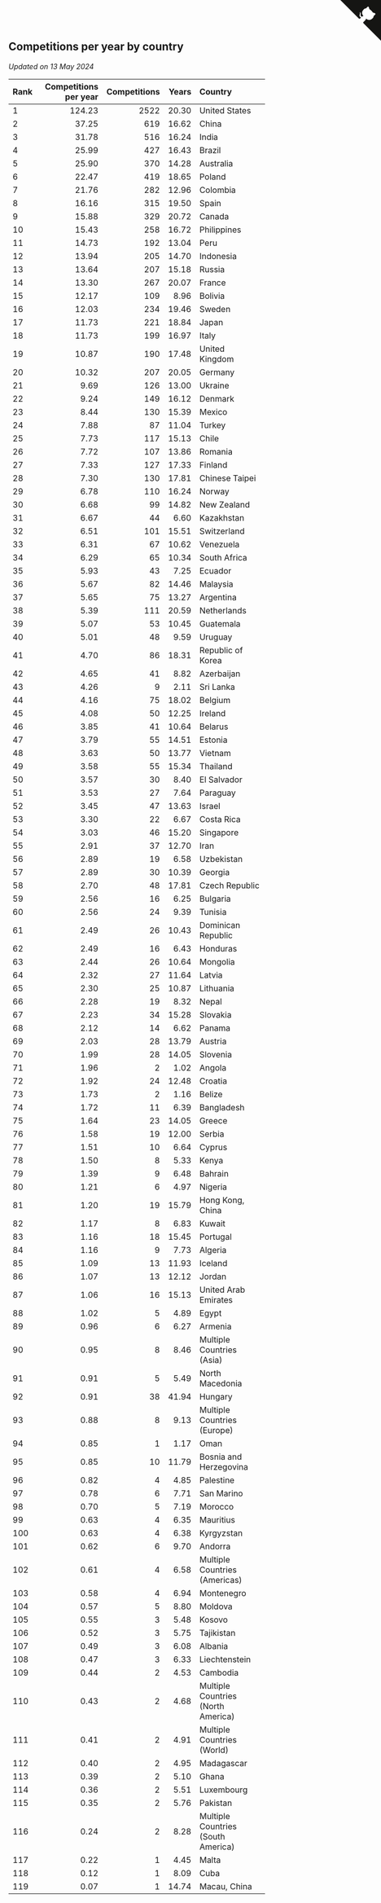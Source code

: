 ## Competitions per year by country

*Updated on 13 May 2024*

| Rank | Competitions per year | Competitions | Years | Country |
| :--- | ---: | ---: | ---: | :--- |
| 1 | 124.23 | 2522 | 20.30 | United States |
| 2 | 37.25 | 619 | 16.62 | China |
| 3 | 31.78 | 516 | 16.24 | India |
| 4 | 25.99 | 427 | 16.43 | Brazil |
| 5 | 25.90 | 370 | 14.28 | Australia |
| 6 | 22.47 | 419 | 18.65 | Poland |
| 7 | 21.76 | 282 | 12.96 | Colombia |
| 8 | 16.16 | 315 | 19.50 | Spain |
| 9 | 15.88 | 329 | 20.72 | Canada |
| 10 | 15.43 | 258 | 16.72 | Philippines |
| 11 | 14.73 | 192 | 13.04 | Peru |
| 12 | 13.94 | 205 | 14.70 | Indonesia |
| 13 | 13.64 | 207 | 15.18 | Russia |
| 14 | 13.30 | 267 | 20.07 | France |
| 15 | 12.17 | 109 | 8.96 | Bolivia |
| 16 | 12.03 | 234 | 19.46 | Sweden |
| 17 | 11.73 | 221 | 18.84 | Japan |
| 18 | 11.73 | 199 | 16.97 | Italy |
| 19 | 10.87 | 190 | 17.48 | United Kingdom |
| 20 | 10.32 | 207 | 20.05 | Germany |
| 21 | 9.69 | 126 | 13.00 | Ukraine |
| 22 | 9.24 | 149 | 16.12 | Denmark |
| 23 | 8.44 | 130 | 15.39 | Mexico |
| 24 | 7.88 | 87 | 11.04 | Turkey |
| 25 | 7.73 | 117 | 15.13 | Chile |
| 26 | 7.72 | 107 | 13.86 | Romania |
| 27 | 7.33 | 127 | 17.33 | Finland |
| 28 | 7.30 | 130 | 17.81 | Chinese Taipei |
| 29 | 6.78 | 110 | 16.24 | Norway |
| 30 | 6.68 | 99 | 14.82 | New Zealand |
| 31 | 6.67 | 44 | 6.60 | Kazakhstan |
| 32 | 6.51 | 101 | 15.51 | Switzerland |
| 33 | 6.31 | 67 | 10.62 | Venezuela |
| 34 | 6.29 | 65 | 10.34 | South Africa |
| 35 | 5.93 | 43 | 7.25 | Ecuador |
| 36 | 5.67 | 82 | 14.46 | Malaysia |
| 37 | 5.65 | 75 | 13.27 | Argentina |
| 38 | 5.39 | 111 | 20.59 | Netherlands |
| 39 | 5.07 | 53 | 10.45 | Guatemala |
| 40 | 5.01 | 48 | 9.59 | Uruguay |
| 41 | 4.70 | 86 | 18.31 | Republic of Korea |
| 42 | 4.65 | 41 | 8.82 | Azerbaijan |
| 43 | 4.26 | 9 | 2.11 | Sri Lanka |
| 44 | 4.16 | 75 | 18.02 | Belgium |
| 45 | 4.08 | 50 | 12.25 | Ireland |
| 46 | 3.85 | 41 | 10.64 | Belarus |
| 47 | 3.79 | 55 | 14.51 | Estonia |
| 48 | 3.63 | 50 | 13.77 | Vietnam |
| 49 | 3.58 | 55 | 15.34 | Thailand |
| 50 | 3.57 | 30 | 8.40 | El Salvador |
| 51 | 3.53 | 27 | 7.64 | Paraguay |
| 52 | 3.45 | 47 | 13.63 | Israel |
| 53 | 3.30 | 22 | 6.67 | Costa Rica |
| 54 | 3.03 | 46 | 15.20 | Singapore |
| 55 | 2.91 | 37 | 12.70 | Iran |
| 56 | 2.89 | 19 | 6.58 | Uzbekistan |
| 57 | 2.89 | 30 | 10.39 | Georgia |
| 58 | 2.70 | 48 | 17.81 | Czech Republic |
| 59 | 2.56 | 16 | 6.25 | Bulgaria |
| 60 | 2.56 | 24 | 9.39 | Tunisia |
| 61 | 2.49 | 26 | 10.43 | Dominican Republic |
| 62 | 2.49 | 16 | 6.43 | Honduras |
| 63 | 2.44 | 26 | 10.64 | Mongolia |
| 64 | 2.32 | 27 | 11.64 | Latvia |
| 65 | 2.30 | 25 | 10.87 | Lithuania |
| 66 | 2.28 | 19 | 8.32 | Nepal |
| 67 | 2.23 | 34 | 15.28 | Slovakia |
| 68 | 2.12 | 14 | 6.62 | Panama |
| 69 | 2.03 | 28 | 13.79 | Austria |
| 70 | 1.99 | 28 | 14.05 | Slovenia |
| 71 | 1.96 | 2 | 1.02 | Angola |
| 72 | 1.92 | 24 | 12.48 | Croatia |
| 73 | 1.73 | 2 | 1.16 | Belize |
| 74 | 1.72 | 11 | 6.39 | Bangladesh |
| 75 | 1.64 | 23 | 14.05 | Greece |
| 76 | 1.58 | 19 | 12.00 | Serbia |
| 77 | 1.51 | 10 | 6.64 | Cyprus |
| 78 | 1.50 | 8 | 5.33 | Kenya |
| 79 | 1.39 | 9 | 6.48 | Bahrain |
| 80 | 1.21 | 6 | 4.97 | Nigeria |
| 81 | 1.20 | 19 | 15.79 | Hong Kong, China |
| 82 | 1.17 | 8 | 6.83 | Kuwait |
| 83 | 1.16 | 18 | 15.45 | Portugal |
| 84 | 1.16 | 9 | 7.73 | Algeria |
| 85 | 1.09 | 13 | 11.93 | Iceland |
| 86 | 1.07 | 13 | 12.12 | Jordan |
| 87 | 1.06 | 16 | 15.13 | United Arab Emirates |
| 88 | 1.02 | 5 | 4.89 | Egypt |
| 89 | 0.96 | 6 | 6.27 | Armenia |
| 90 | 0.95 | 8 | 8.46 | Multiple Countries (Asia) |
| 91 | 0.91 | 5 | 5.49 | North Macedonia |
| 92 | 0.91 | 38 | 41.94 | Hungary |
| 93 | 0.88 | 8 | 9.13 | Multiple Countries (Europe) |
| 94 | 0.85 | 1 | 1.17 | Oman |
| 95 | 0.85 | 10 | 11.79 | Bosnia and Herzegovina |
| 96 | 0.82 | 4 | 4.85 | Palestine |
| 97 | 0.78 | 6 | 7.71 | San Marino |
| 98 | 0.70 | 5 | 7.19 | Morocco |
| 99 | 0.63 | 4 | 6.35 | Mauritius |
| 100 | 0.63 | 4 | 6.38 | Kyrgyzstan |
| 101 | 0.62 | 6 | 9.70 | Andorra |
| 102 | 0.61 | 4 | 6.58 | Multiple Countries (Americas) |
| 103 | 0.58 | 4 | 6.94 | Montenegro |
| 104 | 0.57 | 5 | 8.80 | Moldova |
| 105 | 0.55 | 3 | 5.48 | Kosovo |
| 106 | 0.52 | 3 | 5.75 | Tajikistan |
| 107 | 0.49 | 3 | 6.08 | Albania |
| 108 | 0.47 | 3 | 6.33 | Liechtenstein |
| 109 | 0.44 | 2 | 4.53 | Cambodia |
| 110 | 0.43 | 2 | 4.68 | Multiple Countries (North America) |
| 111 | 0.41 | 2 | 4.91 | Multiple Countries (World) |
| 112 | 0.40 | 2 | 4.95 | Madagascar |
| 113 | 0.39 | 2 | 5.10 | Ghana |
| 114 | 0.36 | 2 | 5.51 | Luxembourg |
| 115 | 0.35 | 2 | 5.76 | Pakistan |
| 116 | 0.24 | 2 | 8.28 | Multiple Countries (South America) |
| 117 | 0.22 | 1 | 4.45 | Malta |
| 118 | 0.12 | 1 | 8.09 | Cuba |
| 119 | 0.07 | 1 | 14.74 | Macau, China |


<a href="https://github.com/JustinTimeCuber/wca_statistics" class="github-corner" aria-label="View source on Github"><svg width="80" height="80" viewBox="0 0 250 250" style="fill:#151513; color:#fff; position: absolute; top: 0; border: 0; right: 0;" aria-hidden="true"><path d="M0,0 L115,115 L130,115 L142,142 L250,250 L250,0 Z"></path><path d="M128.3,109.0 C113.8,99.7 119.0,89.6 119.0,89.6 C122.0,82.7 120.5,78.6 120.5,78.6 C119.2,72.0 123.4,76.3 123.4,76.3 C127.3,80.9 125.5,87.3 125.5,87.3 C122.9,97.6 130.6,101.9 134.4,103.2" fill="currentColor" style="transform-origin: 130px 106px;" class="octo-arm"></path><path d="M115.0,115.0 C114.9,115.1 118.7,116.5 119.8,115.4 L133.7,101.6 C136.9,99.2 139.9,98.4 142.2,98.6 C133.8,88.0 127.5,74.4 143.8,58.0 C148.5,53.4 154.0,51.2 159.7,51.0 C160.3,49.4 163.2,43.6 171.4,40.1 C171.4,40.1 176.1,42.5 178.8,56.2 C183.1,58.6 187.2,61.8 190.9,65.4 C194.5,69.0 197.7,73.2 200.1,77.6 C213.8,80.2 216.3,84.9 216.3,84.9 C212.7,93.1 206.9,96.0 205.4,96.6 C205.1,102.4 203.0,107.8 198.3,112.5 C181.9,128.9 168.3,122.5 157.7,114.1 C157.9,116.9 156.7,120.9 152.7,124.9 L141.0,136.5 C139.8,137.7 141.6,141.9 141.8,141.8 Z" fill="currentColor" class="octo-body"></path></svg></a><style>.github-corner:hover .octo-arm{animation:octocat-wave 560ms ease-in-out}@keyframes octocat-wave{0%,100%{transform:rotate(0)}20%,60%{transform:rotate(-25deg)}40%,80%{transform:rotate(10deg)}}@media (max-width:500px){.github-corner:hover .octo-arm{animation:none}.github-corner .octo-arm{animation:octocat-wave 560ms ease-in-out}}</style>
